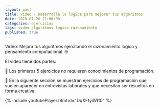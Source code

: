 ```yaml
---
layout: post
title: Video - Desarrolla la lógica para mejorar tus algoritmos
date: 2020-01-26 21:00:00
categories: ejercicios
tags: video algoritmos lógica razonamiento
published: true
---
```



Video: Mejora tus algoritmos ejercitando el razonamiento lógico y pensamiento computacional. 🤓

El video tiene dos partes:

📍 Los primeros 5 ejercicios no requieren conocimientos de programación.

📍 En la siguiente sección se muestran ejercicios de programación que suelen aparecer en entrevistas laborales y que necesitan ser resueltos en forma creativa.

{% include youtubePlayer.html id="DqXFtylWI10" %}
